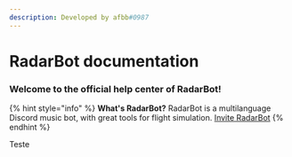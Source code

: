 ```yaml
---
description: Developed by afbb#0987
---
```


# RadarBot documentation

### Welcome to the official help center of RadarBot!

{% hint style="info" %}
**What's RadarBot?** RadarBot is a multilanguage Discord music bot, with great tools for flight simulation. [Invite RadarBot](https://bit.ly/RadarBotInvite)
{% endhint %}

Teste
